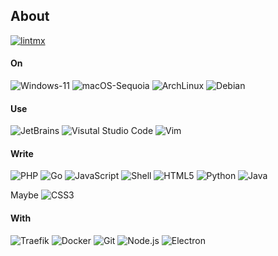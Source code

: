 ## About

[![lintmx](https://img.shields.io/badge/lintmx-com-0078d6?style=for-the-badge)](https://lintmx.com)

#### On

![Windows-11](https://img.shields.io/badge/Windows-11-0078d6?style=flat-square&logo=windows&logoColor=0078d6)
![macOS-Sequoia](https://img.shields.io/badge/macOS-Sequoia-999999?style=flat-square&logo=apple&logoColor=999999)
![ArchLinux](https://img.shields.io/badge/ArchLinux-Latest-1793D1?style=flat-square&logo=arch-linux&logoColor=1793D1)
![Debian](https://img.shields.io/badge/Debian-Buster-A81D33?style=flat-square&logo=debian&logoColor=A81D33)

#### Use

![JetBrains](https://img.shields.io/badge/-JetBrains-555?style=flat-square&logo=JetBrains&logoColor=fff)
![Visutal Studio Code](https://img.shields.io/badge/-Visual%20Studio%20Code-555?style=flat-square&logo=visual-studio-code&logoColor=007ACC)
![Vim](https://img.shields.io/badge/-Vim-555?style=flat-square&logo=vim&logoColor=019733)

#### Write

![PHP](https://img.shields.io/badge/-PHP-777BB4?style=flat-square&logo=php&logoColor=FFF)
![Go](https://img.shields.io/badge/-Go-00ADD8?style=flat-square&logo=go&logoColor=FFF)
![JavaScript](https://img.shields.io/badge/-JavaScript-F7DF1E?style=flat-square&logo=javascript&logoColor=FFF)
![Shell](https://img.shields.io/badge/-Shell-FFD500?style=flat-square&logo=shell&logoColor=FFF)
![HTML5](https://img.shields.io/badge/-HTML5-E34F26?style=flat-square&logo=html5&logoColor=FFF)
![Python](https://img.shields.io/badge/-Python-3776AB?style=flat-square&logo=python&logoColor=FFF)
![Java](https://img.shields.io/badge/-Java-007396?style=flat-square&logo=java&logoColor=FFF)

Maybe ![CSS3](https://img.shields.io/badge/-CSS3-1572B6?style=flat-square&logo=css3&logoColor=FFF)

#### With

![Traefik](https://img.shields.io/badge/Traefik-24A1C1?style=flat-square&logo=traefikproxy&logoColor=FFF)
![Docker](https://img.shields.io/badge/-Docker-2496ED?style=flat-square&logo=docker&logoColor=FFF)
![Git](https://img.shields.io/badge/-Git-F05032?style=flat-square&logo=git&logoColor=FFF)
![Node.js](https://img.shields.io/badge/-Node.js-339933?style=flat-square&logo=node.js&logoColor=FFF)
![Electron](https://img.shields.io/badge/-Electron-47848F?style=flat-square&logo=electron&logoColor=FFF)
